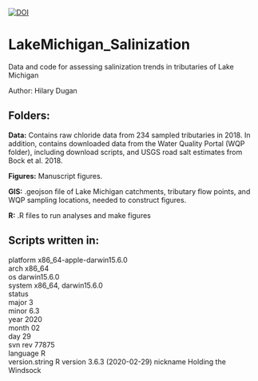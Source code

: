 [![DOI](https://zenodo.org/badge/374733107.svg)](https://zenodo.org/badge/latestdoi/374733107)

# LakeMichigan_Salinization
Data and code for assessing salinization trends in tributaries of Lake Michigan

Author: Hilary Dugan

## Folders:

**Data:** Contains raw chloride data from 234 sampled tributaries in 2018. In addition, contains downloaded data from the Water Quality Portal (WQP folder), including download scripts, and USGS road salt estimates from Bock et al. 2018. 

**Figures:** Manuscript figures. 

**GIS:** .geojson file of Lake Michigan catchments, tributary flow points, and WQP sampling locations, needed to construct figures. 

**R:** .R files to run analyses and make figures 

## Scripts written in:
platform       x86_64-apple-darwin15.6.0   
arch           x86_64                      
os             darwin15.6.0                
system         x86_64, darwin15.6.0        
status                                     
major          3                           
minor          6.3                         
year           2020                        
month          02                          
day            29                          
svn rev        77875                       
language       R                           
version.string R version 3.6.3 (2020-02-29)
nickname       Holding the Windsock  
